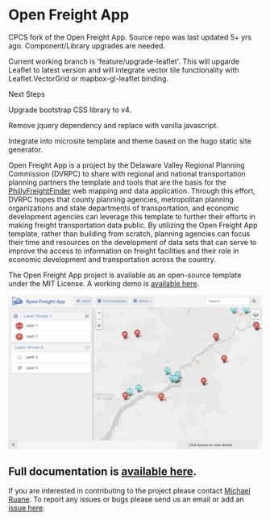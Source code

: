 Open Freight App
=============
CPCS fork of the Open Freight App. Source repo was last updated 5+ yrs ago. Component/Library upgrades are needed.

Current working branch is 'feature/upgrade-leaflet'. This will upgarde Leaflet to latest version and will integrate vector tile functionality with
Leaflet.VectorGrid or mapbox-gl-leaflet binding.

Next Steps

Upgrade bootstrap CSS library to v4.

Remove jquery dependency and replace with vanilla javascript.

Integrate into microsite template and theme based on the hugo static site generator. 


Open Freight App is a project by the Delaware Valley Regional Planning Commission (DVRPC) to share with regional and national transportation planning partners the template and tools that are the basis for the [PhillyFreightFinder](http://www.dvrpc.org/webmaps/phillyfreightfinder/) web mapping and data application. Through this effort, DVRPC hopes that county planning agencies, metropolitan planning organizations and state departments of transportation, and economic development agencies can leverage this template to further their efforts in making freight transportation data public. By utilizing the Open Freight App template, rather than building from scratch, planning agencies can focus their time and resources on the development of data sets that can serve to improve the access to information on freight facilities and their role in economic development and transportation across the country. 

The Open Freight App project is available as an open-source template under the MIT License. A working demo is [available here](http://dvrpcfreight.github.io/open-freight-app/).

![app image](/lib/images/app.png)

Full documentation is [available here](http://dvrpcfreight.github.io/open-freight-app/#toc).
-------------------------------

If you are interested in contributing to the project please contact [Michael Ruane](mailto:mruane@dvrpc.org). To report any issues or bugs please send us an email or add an [issue here](https://github.com/DVRPCfreight/open-freight-app/issues).







